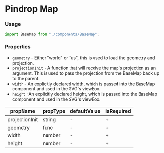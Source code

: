 # Pindrop Map

### Usage

```js
import BaseMap from "./components/BaseMap";
```

### Properties

- `geometry` - Either "world" or "us", this is used to load the geometry and projection.
- `projectionInit` - A function that will receive the map's projection as an argument. This is used to pass the projection from the BaseMap back up to the parent.
- `width` - An explicitly declared width, which is passed into the BaseMap component and used in the SVG's viewBox.
- `height` -An explicitly declared height, which is passed into the BaseMap component and used in the SVG's viewBox.

| propName       | propType | defaultValue | isRequired |
| -------------- | -------- | ------------ | ---------- |
| projectionInit | string   | -            | +          |
| geometry       | func     | -            | +          |
| width          | number   | -            | +          |
| height         | number   | -            | +          |
